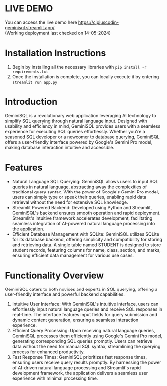 # LIVE DEMO
You can access the live demo here https://cipjuscodin-geminisql.streamlit.app/    
(Working deployment last checked on 14-05-2024)

# Installation Instructions
1. Begin by installing all the necessary libraries with ```pip install -r requirements.txt```
2. Once the installation is complete, you can locally execute it by entering ```streamlit run app.py```

# Introduction
GeminiSQL is a revolutionary web application leveraging AI technology to simplify SQL querying through natural language input. Designed with usability and efficiency in mind, GeminiSQL provides users with a seamless experience for executing SQL queries effortlessly. Whether you're a seasoned SQL developer or a newcomer to database querying, GeminiSQL offers a user-friendly interface powered by Google's Gemini Pro model, making database interaction intuitive and accessible.

# Features

+ Natural Language SQL Querying: GeminiSQL allows users to input SQL queries in natural language, abstracting away the complexities of traditional query syntax. With the power of Google's Gemini Pro model, users can simply type or speak their queries, enabling rapid data retrieval without the need for extensive SQL knowledge.
+ Streamlit Powered Backend: Developed using Python and Streamlit, GeminiSQL's backend ensures smooth operation and rapid deployment. Streamlit's intuitive framework accelerates development, facilitating seamless integration of AI-powered natural language processing into the application.
+ Efficient Database Management with SQLite: GeminiSQL utilizes SQLite for its database backend, offering simplicity and compatibility for storing and retrieving data. A single table named STUDENT is designed to store student records, featuring columns for name, class, section, and marks, ensuring efficient data management for various use cases.
# Functionality Overview
GeminiSQL caters to both novices and experts in SQL querying, offering a user-friendly interface and powerful backend capabilities.

1. Intuitive User Interface:
With GeminiSQL's intuitive interface, users can effortlessly input natural language queries and receive SQL responses in real-time. The interface features input fields for query submission and dynamic content generation, ensuring a seamless interaction experience.
2. Efficient Query Processing:
Upon receiving natural language queries, GeminiSQL processes them efficiently using Google's Gemini Pro model, generating corresponding SQL queries promptly. Users can retrieve data without the need for manual SQL syntax, streamlining the querying process for enhanced productivity.
3. Fast Response Times:
GeminiSQL prioritizes fast response times, ensuring users receive query results promptly. By harnessing the power of AI-driven natural language processing and Streamlit's rapid development framework, the application delivers a seamless user experience with minimal processing time.
